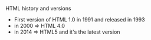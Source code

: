 HTML history and versions
- First version of HTML 1.0 in 1991 and released in 1993
- in 2000 => HTML 4.0
- in 2014 => HTML5 and it's the latest version


